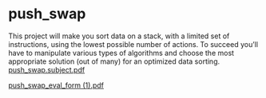 # push_swap
This project will make you sort data on a stack, with a limited set of instructions, using the lowest possible number of actions. To succeed you’ll have to manipulate various types of algorithms and choose the most appropriate solution (out of many) for an optimized data sorting.
[push_swap.subject.pdf](https://github.com/linhtng/push_swap/files/10668338/push_swap.subject.pdf)

[push_swap_eval_form (1).pdf](https://github.com/linhtng/push_swap/files/10668340/push_swap_eval_form.1.pdf)
